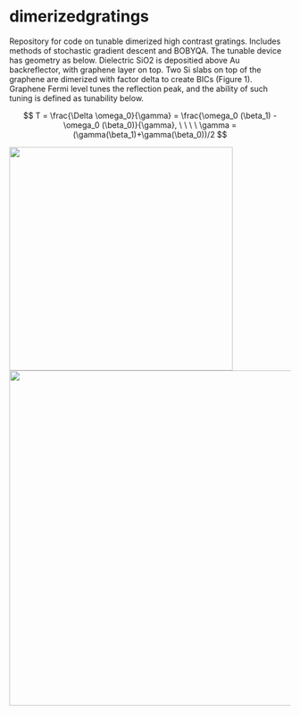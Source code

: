 # dimerizedgratings
Repository for code on tunable dimerized high contrast gratings. Includes methods of stochastic gradient descent and BOBYQA. The tunable device has geometry as below. Dielectric SiO2 is depositied above Au backreflector, with graphene layer on top. Two Si slabs on top of the graphene are dimerized with factor delta to create BICs (Figure 1). Graphene Fermi level tunes the reflection peak, and the ability of such tuning is defined as tunability below.

$$
T = \frac{\Delta \omega_0}{\gamma} = \frac{\omega_0 (\beta_1) - \omega_0 (\beta_0)}{\gamma},  \ \ \ \  \gamma = (\gamma(\beta_1)+\gamma(\beta_0))/2
$$

<img src="https://github.com/user-attachments/assets/ccbd93ef-2db0-4791-bc91-60ae2df9484a" width="400">
<img src="https://github.com/user-attachments/assets/ae66d8eb-4d6f-4acf-b7cf-abb4223c32c4" width="600">
